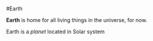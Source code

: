 #Earth



**Earth** is home for all living things in the universe, for now.

Earth is a *planet* located in Solar system